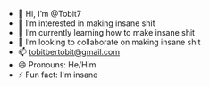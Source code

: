 - 👋 Hi, I’m @Tobit7
- 👀 I’m interested in making insane shit
- 🌱 I’m currently learning how to make insane shit
- 💞️ I’m looking to collaborate on making insane shit
- 📫 tobitbertobit@gmail.com
- 😄 Pronouns: He/Him
- ⚡ Fun fact: I'm insane

<!---
Tobit7/Tobit7 is a ✨ special ✨ repository because its `README.md` (this file) appears on your GitHub profile.
You can click the Preview link to take a look at your changes.
--->
